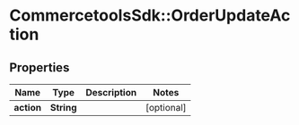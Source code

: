 # CommercetoolsSdk::OrderUpdateAction

## Properties
Name | Type | Description | Notes
------------ | ------------- | ------------- | -------------
**action** | **String** |  | [optional] 

